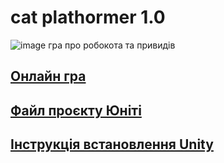 
# cat plathormer 1.0
![image](https://github.com/robocode-pb/RC2024/assets/172953581/072ded8f-efb1-483c-8382-eabc728afaac)
гра про робокота та привидів
## [Онлайн гра](Web/index.html)
## [Файл проєкту Юніті](Sa14UB07CatPlatformer.unitypackage)
## [Інструкція встановлення Unity](../../../tutorials/InstallUnity.md)
